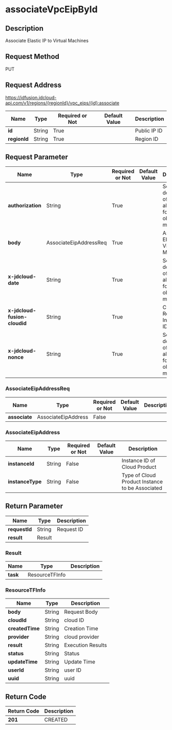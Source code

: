 # associateVpcEipById


## Description
Associate Elastic IP to Virtual Machines

## Request Method
PUT

## Request Address
https://jdfusion.jdcloud-api.com/v1/regions/{regionId}/vpc_eips/{id}:associate

|Name|Type|Required or Not|Default Value|Description|
|---|---|---|---|---|
|**id**|String|True| |Public IP ID|
|**regionId**|String|True| |Region ID|

## Request Parameter
|Name|Type|Required or Not|Default Value|Description|
|---|---|---|---|---|
|**authorization**|String|True| |See guide document of signature algorithm for obtaining method|
|**body**|AssociateEipAddressReq|True| |Associate Elastic IP to Virtual Machines|
|**x-jdcloud-date**|String|True| |See guide document of signature algorithm for obtaining method|
|**x-jdcloud-fusion-cloudid**|String|True| |Cloud Registration Information ID|
|**x-jdcloud-nonce**|String|True| |See guide document of signature algorithm for obtaining method|

### AssociateEipAddressReq
|Name|Type|Required or Not|Default Value|Description|
|---|---|---|---|---|
|**associate**|AssociateEipAddress|False| | |
### AssociateEipAddress
|Name|Type|Required or Not|Default Value|Description|
|---|---|---|---|---|
|**instanceId**|String|False| |Instance ID of Cloud Product|
|**instanceType**|String|False| |Type of Cloud Product Instance to be Associated|

## Return Parameter
|Name|Type|Description|
|---|---|---|
|**requestId**|String|Request ID|
|**result**|Result| |

### Result
|Name|Type|Description|
|---|---|---|
|**task**|ResourceTFInfo| |
### ResourceTFInfo
|Name|Type|Description|
|---|---|---|
|**body**|String|Request Body|
|**cloudId**|String|cloud ID|
|**createdTime**|String|Creation Time|
|**provider**|String|cloud provider|
|**result**|String|Execution Results|
|**status**|String|Status|
|**updateTime**|String|Update Time|
|**userId**|String|user ID|
|**uuid**|String|uuid|

## Return Code
|Return Code|Description|
|---|---|
|**201**|CREATED|
